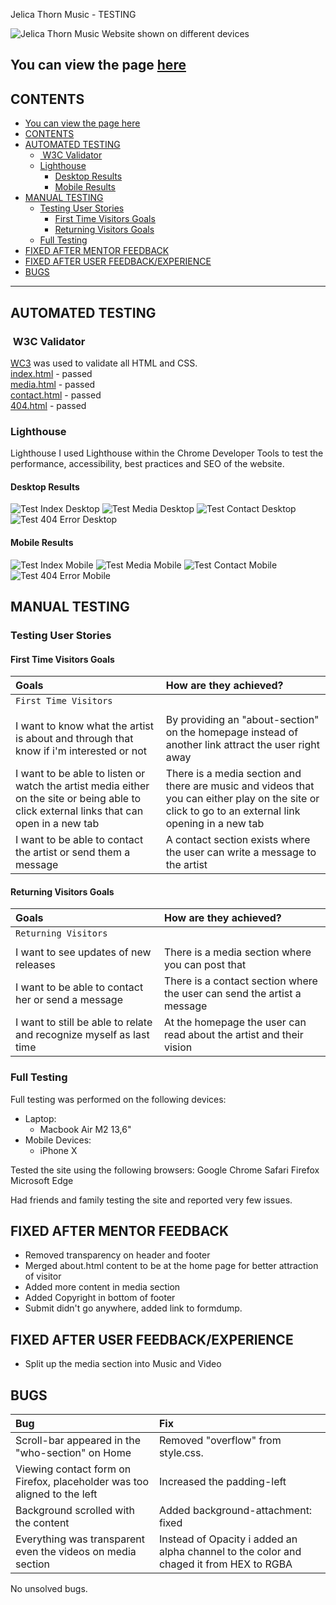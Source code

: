 Jelica Thorn Music - TESTING

![Jelica Thorn Music Website shown on different devices](docs/images/reponsive.png)

You can view the page [here](https://andreasawenlof.github.io/pp1-final/)
---

## CONTENTS

- [You can view the page here](#you-can-view-the-page-here)
- [CONTENTS](#contents)
- [AUTOMATED TESTING](#automated-testing)
  - [ W3C Validator](#w3c-validator)
  - [Lighthouse](#lighthouse)
    - [Desktop Results](#desktop-results)
    - [Mobile Results](#mobile-results)
- [MANUAL TESTING](#manual-testing)
  - [Testing User Stories](#testing-user-stories)
    - [First Time Visitors Goals](#first-time-visitors-goals)
    - [Returning Visitors Goals](#returning-visitors-goals)
  - [Full Testing](#full-testing)
- [FIXED AFTER MENTOR FEEDBACK](#fixed-after-mentor-feedback)
- [FIXED AFTER USER FEEDBACK/EXPERIENCE](#fixed-after-user-feedbackexperience)
- [BUGS](#bugs)

---

## AUTOMATED TESTING


###  W3C Validator
[WC3](https://validator.w3.org/) was used to validate all HTML and CSS.
<br>
[index.html](https://andreasawenlof.github.io/pp1-final/index.html) - passed
<br>
[media.html](https://andreasawenlof.github.io/pp1-final/media.html) - passed
<br>
[contact.html](https://andreasawenlof.github.io/pp1-final/contact.html) - passed
<br>
[404.html](https://andreasawenlof.github.io/pp1-final/404.html) - passed

### Lighthouse

Lighthouse
I used Lighthouse within the Chrome Developer Tools to test the performance, accessibility, best practices and SEO of the website.

#### Desktop Results
![Test Index Desktop](docs/images/test/test-index-desk.png)
![Test Media Desktop](docs/images/test/test-media-desk.png)
![Test Contact Desktop](docs/images/test/test-contact-desk.png)
![Test 404 Error Desktop](docs/images/test/test-404-desk.png)

#### Mobile Results
![Test Index Mobile](docs/images/test/test-index-mob.png)
![Test Media Mobile](docs/images/test/test-media-mob.png)
![Test Contact Mobile](docs/images/test/test-contact-mob.png)
![Test 404 Error Mobile](docs/images/test/test-404-mob.png)

## MANUAL TESTING

### Testing User Stories

#### First Time Visitors Goals
| Goals | How are they achieved? |
| :--- | :--- |
| `First Time Visitors` |
|  |  |  |
| I want to know what the artist is about and through that know if i'm interested or not | By providing an "about-section" on the homepage instead of another link attract the user right away |
| I want to be able to listen or watch the artist media either on the site or being able to click external links that can open in a new tab | There is a media section and there are music and videos that you can either play on the site or click to go to an external link opening in a new tab |
| I want to be able to contact the artist or send them a message | A contact section exists where the user can write a message to the artist |

#### Returning Visitors Goals
| Goals | How are they achieved? |
| :--- | :--- |
| `Returning Visitors` |
|  |  |  |
| I want to see updates of new releases | There is a media section where you can post that |
| I want to be able to contact her or send a message | There is a contact section where the user can send the artist a message |
| I want to still be able to relate and recognize myself as last time | At the homepage the user can read about the artist and their vision |


### Full Testing
Full testing was performed on the following devices:

- Laptop:
  - Macbook Air M2 13,6"
- Mobile Devices:
  - iPhone X

Tested the site using the following browsers:
Google Chrome
Safari
Firefox
Microsoft Edge

Had friends and family testing the site and reported very few issues.

## FIXED AFTER MENTOR FEEDBACK
- Removed transparency on header and footer
- Merged about.html content to be at the home page for better attraction of visitor
- Added more content in media section
- Added Copyright in bottom of footer
- Submit didn't go anywhere, added link to formdump.

## FIXED AFTER USER FEEDBACK/EXPERIENCE
- Split up the media section into Music and Video

## BUGS
| Bug | Fix |
| :--- | :--- |
| Scroll-bar appeared in the "who-section" on Home | Removed "overflow" from style.css. |
| Viewing contact form on Firefox, placeholder was too aligned to the left | Increased the padding-left |
| Background scrolled with the content | Added background-attachment: fixed |
| Everything was transparent even the videos on media section | Instead of Opacity i added an alpha channel to the color and chaged it from HEX to RGBA |

No unsolved bugs.